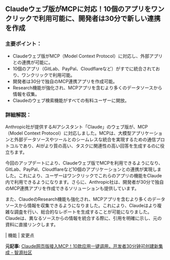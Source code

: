 ## Claudeウェブ版がMCPに対応！10個のアプリをワンクリックで利用可能に、開発者は30分で新しい連携を作成

### 主要ポイント：

* Claudeウェブ版がMCP（Model Context Protocol）に対応し、外部アプリとの連携が可能に。
* 10個のアプリ（GitLab、PayPal、Cloudflareなど）がすでに統合されており、ワンクリックで利用可能。
* 開発者は30分で独自のMCP連携アプリを作成可能。
* Research機能が強化され、MCPアプリを含むより多くのデータソースから情報を収集。
* Claudeのウェブ検索機能がすべての有料ユーザーに開放。

### 詳細解説：

Anthropic社が提供するAIアシスタント「Claude」のウェブ版が、MCP（Model Context Protocol）に対応しました。MCPは、大模型アプリケーションと外部データソースやツールとのシームレスな統合を実現するための通信プロトコルであり、AIがより質の高い、タスクに関連性の高い回答を生成するのに役立ちます。

今回のアップデートにより、Claudeウェブ版でMCPを利用できるようになり、GitLab、PayPal、Cloudflareなど10個のアプリケーションとの連携が実現しました。これにより、ユーザーはワンクリックでこれらのアプリの機能をClaude内で利用できるようになります。さらに、Anthropic社は、開発者が30分で独自のMCP連携アプリを作成できるソリューションも提供しています。

また、ClaudeのResearch機能も強化され、MCPアプリを含むより多くのデータソースから情報を収集できるようになりました。これにより、Claudeはより複雑な調査を行い、総合的なレポートを生成することが可能になりました。Claudeは、異なるソースからの情報を統合する際に、引用を明確に示し、元の資料に直接リンクします。

| 機能 | 変更点 

**元記事:** [Claude网页版接入MCP！10款应用一键调用，开发者30分钟可创建新集成 - 智源社区](https://hub.baai.ac.cn/view/45392)